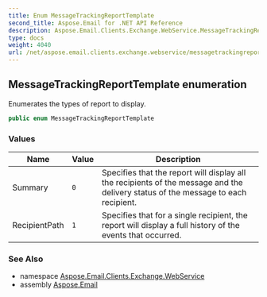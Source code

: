```yaml
---
title: Enum MessageTrackingReportTemplate
second_title: Aspose.Email for .NET API Reference
description: Aspose.Email.Clients.Exchange.WebService.MessageTrackingReportTemplate enum. Enumerates the types of report to display
type: docs
weight: 4040
url: /net/aspose.email.clients.exchange.webservice/messagetrackingreporttemplate/
---
```

## MessageTrackingReportTemplate enumeration

Enumerates the types of report to display.

```csharp
public enum MessageTrackingReportTemplate
```

### Values

| Name | Value | Description |
| --- | --- | --- |
| Summary | `0` | Specifies that the report will display all the recipients of the message and the delivery status of the message to each recipient. |
| RecipientPath | `1` | Specifies that for a single recipient, the report will display a full history of the events that occurred. |

### See Also

* namespace [Aspose.Email.Clients.Exchange.WebService](../../aspose.email.clients.exchange.webservice/)
* assembly [Aspose.Email](../../)


